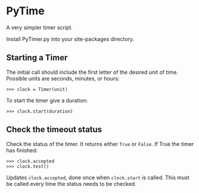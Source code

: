 PyTime
======

A very simpler timer script. 

Install PyTimer.py into your site-packages directory. 


Starting a Timer
----------
The initial call should include the first letter of the desired unit of time. Possible units are seconds, minutes, or hours:

    >>> clock = Timer(unit)


To start the timer give a duration:

    >>> clock.start(duration)


Check the timeout status
------------------------
Check the status of the timer. It returns either ```True``` or ```False```. If True the timer has finished:


    >>> clock.accepted
    >>> clock.test()

Updates ```clock.accepted```, done once when ```clock.start``` is called. This must be called every time the status needs to be checked. 